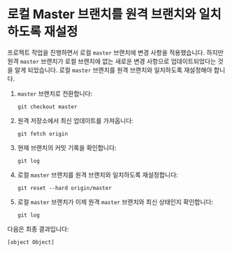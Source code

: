 # 로컬 Master 브랜치를 원격 브랜치와 일치하도록 재설정

프로젝트 작업을 진행하면서 로컬 `master` 브랜치에 변경 사항을 적용했습니다. 하지만 원격 `master` 브랜치가 로컬 브랜치에 없는 새로운 변경 사항으로 업데이트되었다는 것을 알게 되었습니다. 로컬 `master` 브랜치를 원격 브랜치와 일치하도록 재설정해야 합니다.

1. `master` 브랜치로 전환합니다:
   ```shell
   git checkout master
   ```
2. 원격 저장소에서 최신 업데이트를 가져옵니다:
   ```shell
   git fetch origin
   ```
3. 현재 브랜치의 커밋 기록을 확인합니다:
   ```shell
   git log
   ```
4. 로컬 `master` 브랜치를 원격 브랜치와 일치하도록 재설정합니다:
   ```shell
   git reset --hard origin/master
   ```
5. 로컬 `master` 브랜치가 이제 원격 `master` 브랜치와 최신 상태인지 확인합니다:
   ```shell
   git log
   ```

다음은 최종 결과입니다:

```shell
[object Object]
```

